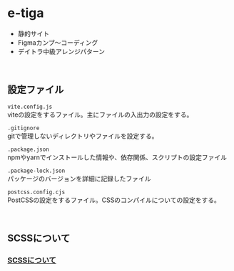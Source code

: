 # e-tiga
- 静的サイト
- Figmaカンプ〜コーディング
- デイトラ中級アレンジパターン

<br>

## 設定ファイル
`vite.config.js`<br>
viteの設定をするファイル。主にファイルの入出力の設定をする。

`.gitignore`<br>
gitで管理しないディレクトリやファイルを設定する。

`.package.json`<br>
npmやyarnでインストールした情報や、依存関係、スクリプトの設定ファイル

`.package-lock.json`<br>
パッケージのバージョンを詳細に記録したファイル

`postcss.config.cjs`<br>
PostCSSの設定をするファイル。CSSのコンパイルについての設定をする。

<br>

## SCSSについて
### [SCSSについて](./src/scss/README.md)
